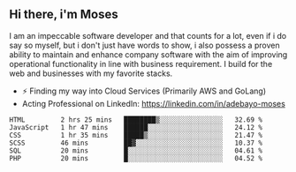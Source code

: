 ## Hi there, i'm Moses

I am an impeccable software developer and that counts for a lot, even if i do say so myself, but i don't just have words to show, i also possess a proven ability to maintain and enhance company software with the aim of improving operational functionality in line with business requirement. I build for the web and businesses with my favorite stacks.
- ⚡ Finding my way into Cloud Services (Primarily AWS and GoLang)
- Acting Professional on LinkedIn: https://linkedin.com/in/adebayo-moses

<!--START_SECTION:waka-->

```text
HTML         2 hrs 25 mins   ████████▒░░░░░░░░░░░░░░░░   32.69 %
JavaScript   1 hr 47 mins    ██████░░░░░░░░░░░░░░░░░░░   24.12 %
CSS          1 hr 35 mins    █████▒░░░░░░░░░░░░░░░░░░░   21.47 %
SCSS         46 mins         ██▓░░░░░░░░░░░░░░░░░░░░░░   10.37 %
SQL          20 mins         █░░░░░░░░░░░░░░░░░░░░░░░░   04.61 %
PHP          20 mins         █░░░░░░░░░░░░░░░░░░░░░░░░   04.52 %
```

<!--END_SECTION:waka-->
